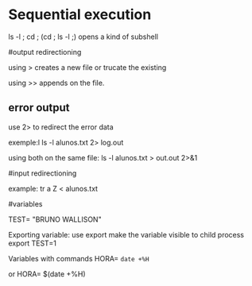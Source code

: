 # Sequential execution
ls -l ; cd ;
(cd ; ls -l ;) opens a kind of subshell

#output redirectioning

using > creates a new file or trucate the existing

using >> appends on the file.

## error output

use 2> to redirect the error data

exemple:l ls -l alunos.txt 2> log.out

using both on the same file: ls -l alunos.txt > out.out 2>&1


#input redirectioning


example: tr a Z < alunos.txt

#variables

TEST= "BRUNO WALLISON"

Exporting variable: use export make the variable visible to child process
export TEST=1

Variables with commands
HORA= `date +%H`

or
HORA= $(date +%H)

